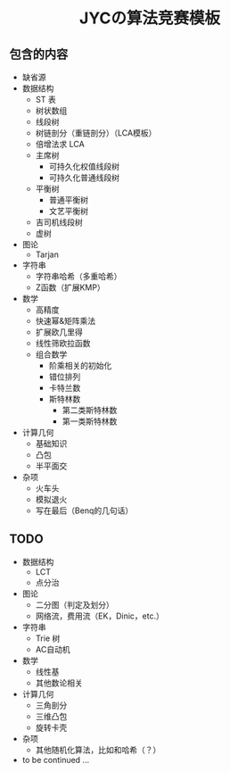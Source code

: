# <center>JYCの算法竞赛模板</center>

## 包含的内容

- 缺省源
- 数据结构
  - ST 表
  - 树状数组
  - 线段树
  - 树链剖分（重链剖分）（LCA模板）
  - 倍增法求 LCA
  - 主席树
    - 可持久化权值线段树
    - 可持久化普通线段树
  - 平衡树
    - 普通平衡树
    - 文艺平衡树
  - 吉司机线段树
  - 虚树
- 图论
  - Tarjan
- 字符串
  - 字符串哈希（多重哈希）
  - Z函数（扩展KMP）
- 数学
  - 高精度
  - 快速幂&矩阵乘法
  - 扩展欧几里得
  - 线性筛欧拉函数
  - 组合数学
    - 阶乘相关的初始化
    - 错位排列
    - 卡特兰数
    - 斯特林数
      - 第二类斯特林数
      - 第一类斯特林数
- 计算几何
  - 基础知识
  - 凸包
  - 半平面交
- 杂项
  - 火车头
  - 模拟退火
  - 写在最后（Benq的几句话）

## TODO

- 数据结构
  - LCT
  - 点分治
- 图论
  - 二分图（判定及划分）
  - 网络流，费用流（EK，Dinic，etc.）
- 字符串
  - Trie 树
  - AC自动机
- 数学
  - 线性基
  - 其他数论相关
- 计算几何
  - 三角剖分
  - 三维凸包 
  - 旋转卡壳
- 杂项
  - 其他随机化算法，比如和哈希（？）
- to be continued ...